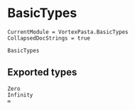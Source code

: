 # BasicTypes

```@meta
CurrentModule = VortexPasta.BasicTypes
CollapsedDocStrings = true
```

```@docs
BasicTypes
```

## Exported types

```@docs
Zero
Infinity
∞
```
